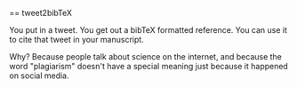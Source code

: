 == tweet2bibTeX

You put in a tweet. You get out a bibTeX formatted reference. You can
use it to cite that tweet in your manuscript. 

Why? Because people talk about science on the internet, and because
the word "plagiarism" doesn't have a special meaning just because it
happened on social media.
